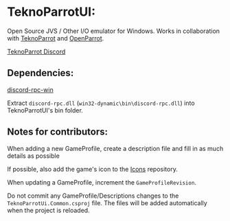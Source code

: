 # TeknoParrotUI:

Open Source JVS / Other I/O emulator for Windows. Works in collaboration with [TeknoParrot](https://teknoparrot.com) and [OpenParrot](https://github.com/teknogods/OpenParrot).

[TeknoParrot Discord](https://discord.gg/kmWgGDe)

## Dependencies:

[discord-rpc-win](https://github.com/discordapp/discord-rpc/releases/download/v3.4.0/discord-rpc-win.zip)

Extract ``discord-rpc.dll`` (``win32-dynamic\bin\discord-rpc.dll``) into TeknoParrotUI's bin folder.

## Notes for contributors:

When adding a new GameProfile, create a description file and fill in as much details as possible

If possible, also add the game's icon to the [Icons](https://github.com/teknogods/TeknoParrotUIThumbnails/tree/master/Icons) repository.

When updating a GameProfile, increment the ``GameProfileRevision``.

Do not commit any GameProfile/Descriptions changes to the ``TeknoParrotUi.Common.csproj`` file. The files will be added automatically when the project is reloaded.
